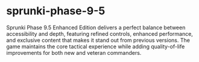 # sprunki-phase-9-5
Sprunki Phase 9.5 Enhanced Edition delivers a perfect balance between accessibility and depth, featuring refined controls, enhanced performance, and exclusive content that makes it stand out from previous versions. The game maintains the core tactical experience while adding quality-of-life improvements for both new and veteran commanders.
